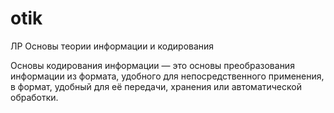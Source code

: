 # otik
ЛР Основы теории информации и кодирования

Основы кодирования информации — это основы преобразования информации из формата, удобного для непосредственного применения, в формат, удобный для её передачи, хранения или автоматической обработки.
